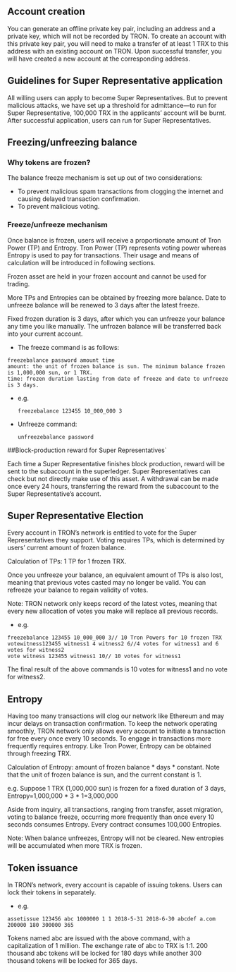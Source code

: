 ## Account creation

You can generate an offline private key pair, including an address and a private key, which will not be recorded by TRON. To create an account with this private key pair, you will need to make a transfer of at least 1 TRX to this address with an existing account on TRON. Upon successful transfer, you will have created a new account at the corresponding address.

## Guidelines for Super Representative application

All willing users can apply to become Super Representatives. But to prevent malicious attacks, we have set up a threshold for admittance—to run for Super Representative, 100,000 TRX in the applicants’ account will be burnt. After successful application, users can run for Super Representatives.

## Freezing/unfreezing balance

### Why tokens are frozen?

The balance freeze mechanism is set up out of two considerations:
+ To prevent malicious spam transactions from clogging the internet and causing delayed transaction confirmation.
+ To prevent malicious voting.

### Freeze/unfreeze mechanism

Once balance is frozen, users will receive a proportionate amount of Tron Power (TP) and Entropy. Tron Power (TP) represents voting power whereas Entropy is used to pay for transactions. Their usage and means of calculation will be introduced in following sections.

Frozen asset are held in your frozen account and cannot be used for trading.

More TPs and Entropies can be obtained by freezing more balance. Date to unfreeze balance will be renewed to 3 days after the latest freeze.

Fixed frozen duration is 3 days, after which you can unfreeze your balance any time you like manually. The unfrozen balance will be transferred back into your current account.

+ The freeze command is as follows: 

```
freezebalance password amount time
amount: the unit of frozen balance is sun. The minimum balance frozen is 1,000,000 sun, or 1 TRX.
time: frozen duration lasting from date of freeze and date to unfreeze is 3 days.
```

+ e.g.

    `freezebalance 123455 10_000_000 3`

+ Unfreeze command:

    `unfreezebalance password`

##Block-production reward for Super Representatives`

Each time a Super Representative finishes block production, reward will be sent to the subaccount in the superledger. Super Representatives can check but not directly make use of this asset. A withdrawal can be made once every 24 hours, transferring the reward from the subaccount to the Super Representative’s account.

## Super Representative Election

Every account in TRON’s network is entitled to vote for the Super Representatives they support. Voting requires TPs, which is determined by users’ current amount of frozen balance.

Calculation of TPs: 1 TP for 1 frozen TRX.

Once you unfreeze your balance, an equivalent amount of TPs is also lost, meaning that previous votes casted may no longer be valid. You can refreeze your balance to regain validity of votes.

Note: TRON network only keeps record of the latest votes, meaning that every new allocation of votes you make will replace all previous records.

+ e.g.

```
freezebalance 123455 10_000_000 3// 10 Tron Powers for 10 frozen TRX
votewitness123455 witness1 4 witness2 6//4 votes for witness1 and 6 votes for witness2
vote witness 123455 witness1 10// 10 votes for witness1
```
The final result of the above commands is 10 votes for witness1 and no vote for witness2.

## Entropy

Having too many transactions will clog our network like Ethereum and may incur delays on transaction confirmation. To keep the network operating smoothly, TRON network only allows every account to initiate a transaction for free every once every 10 seconds. To engage in transactions more frequently requires entropy. Like Tron Power, Entropy can be obtained through freezing TRX.

Calculation of Entropy: amount of frozen balance * days * constant. Note that the unit of frozen balance is sun, and the current constant is 1.

e.g. Suppose 1 TRX (1,000,000 sun) is frozen for a fixed duration of 3 days, Entropy=1,000,000 * 3 * 1=3,000,000

Aside from inquiry, all transactions, ranging from transfer, asset migration, voting to balance freeze, occurring more frequently than once every 10 seconds consumes Entropy. Every contract consumes 100,000 Entropies. 

Note: When balance unfreezes, Entropy will not be cleared. New entropies will be accumulated when more TRX is frozen.

## Token issuance

In TRON’s network, every account is capable of issuing tokens. Users can lock their tokens in separately.

+ e.g. 

`assetissue 123456 abc 1000000 1 1 2018-5-31 2018-6-30 abcdef a.com 200000 180 300000 365`

Tokens named abc are issued with the above command, with a capitalization of 1 million. The exchange rate of abc to TRX is 1:1. 200 thousand abc tokens will be locked for 180 days while another 300 thousand tokens will be locked for 365 days.
